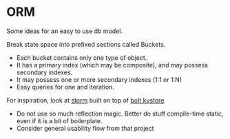 # ORM

Some ideas for an easy to use db model.

Break state space into prefixed sections called Buckets.
* Each bucket contains only one type of object.
* It has a primary index (which may be composite),
and may possess secondary indexes.
* It may possess one or more secondary indexes (1:1 or 1:N)
* Easy queries for one and iteration.

For inspiration, look at [storm](https://github.com/asdine/storm) built on top of [bolt kvstore](https://github.com/boltdb/bolt#using-buckets).
* Do not use so much reflection magic. Better do stuff compile-time static, even if it is a bit of boilerplate.
* Consider general usability flow from that project
